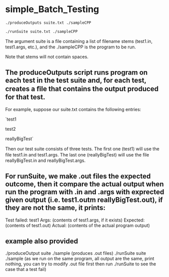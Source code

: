 # simple_Batch_Testing

`./produceOutputs suite.txt ./sampleCPP`

`./runSuite suite.txt ./sampleCPP`

The argument suite is a ﬁle containing a list of ﬁlename stems (test1.in, test1.args, etc.), and the ./sampleCPP is the program to be run. 

Note that stems will not contain spaces.

## The produceOutputs script runs program on each test in the test suite and, for each test, creates a ﬁle that contains the output produced for that test. 

For example, suppose our suite.txt contains the following entries:

`test1

test2

reallyBigTest`

Then our test suite consists of three tests. The ﬁrst one (test1) will use the ﬁle test1.in and test1.args.  The last one (reallyBigTest) will use the ﬁle reallyBigTest.in and reallyBigTest.args. 

## For runSuite, we make .out files the expected outcome, then it compare the actual output when run the program with .in and .args with exprected given output (i.e. test1.outm reallyBigTest.out), if they are not the same, it prints:

Test failed: 
test1 Args: 
(contents of test1.args, if it exists) 
Expected: 
(contents of test1.out) 
Actual: 
(contents of the actual program output)

## example also provided

./produceOutput suite ./sample
(produces .out files)
./runSuite suite ./sample
(as we run on the same program, all output are the same, print nothing, you can try to modify .out file first then run ./runSuite to see the case that a test fail)

